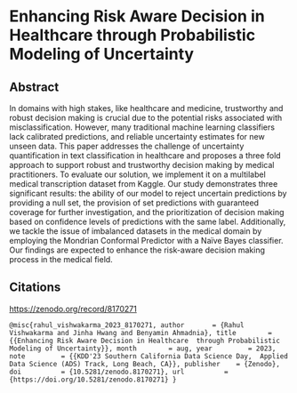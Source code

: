 # Enhancing Risk Aware Decision in Healthcare through Probabilistic Modeling of Uncertainty

## Abstract 
In domains with high stakes, like healthcare and medicine, trustworthy and robust decision making is crucial due to the potential risks associated with misclassification. However, many traditional machine learning classifiers lack calibrated predictions, and reliable uncertainty estimates for new unseen data. This paper addresses the challenge of uncertainty quantification in text classification in healthcare and proposes a three fold approach to support robust and trustworthy decision making by medical practitioners. To evaluate our solution, we implement it on a multilabel medical transcription dataset from Kaggle. Our study demonstrates three significant results: the ability of our model to reject uncertain predictions by providing a null set, the provision of set predictions with guaranteed coverage for further investigation, and the prioritization of decision making based on confidence levels of predictions with the same label. Additionally, we tackle the issue of imbalanced datasets in the medical domain by employing the Mondrian Conformal Predictor with a Naïve Bayes classifier. Our findings are expected to enhance the risk-aware decision making process in the medical field.

## Citations 

https://zenodo.org/record/8170271

`@misc{rahul_vishwakarma_2023_8170271,
  author       = {Rahul Vishwakarma and
                  Jinha Hwang and
                  Benyamin Ahmadnia},
  title        = {{Enhancing Risk Aware Decision in Healthcare 
                   through Probabilistic Modeling of Uncertainty}},
  month        = aug,
  year         = 2023,
  note         = {{KDD'23 Southern California Data Science Day, 
                   Applied Data Science (ADS) Track, Long Beach, CA}},
  publisher    = {Zenodo},
  doi          = {10.5281/zenodo.8170271},
  url          = {https://doi.org/10.5281/zenodo.8170271}
}`
